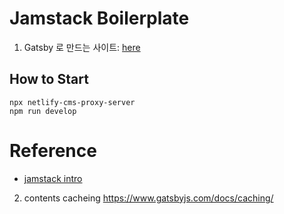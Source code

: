 # Jamstack Boilerplate

1. Gatsby 로 만드는 사이트: [here](notes/1-gatsby.md)

## How to Start

```
npx netlify-cms-proxy-server
npm run develop
```

# Reference

- [jamstack intro](https://github.com/jlengstorf/jamstack-intro)

2. contents cacheing
   https://www.gatsbyjs.com/docs/caching/
